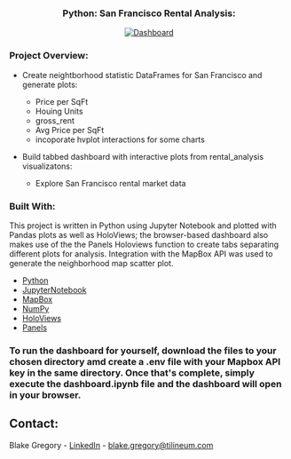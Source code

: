 <h3 align="center">Python: San Francisco Rental Analysis:</h3>
<p align="center">
  <a href="https://github.com/bgregory0913/Python_Rental_Analysis/">
    <img src="DashboardImage.jpg" alt="Dashboard" align="center">
  </a>
</p>

### Project Overview:
* Create neightborhood statistic DataFrames for San Francisco and generate plots:
    * Price per SqFt
    * Houing Units
    * gross_rent
    * Avg Price per SqFt
    * incoporate hvplot interactions for some charts

* Build tabbed dashboard with interactive plots from rental_analysis visualizatons:
    * Explore San Francisco rental market data

### Built With:
This project is written in Python using Jupyter Notebook and plotted with Pandas plots as well as HoloViews; the browser-based dashboard also makes use of the the Panels Holoviews function to create tabs separating different plots for analysis. Integration with the MapBox API was used to generate the neighborhood map scatter plot.

* [Python](https://www.python.org/)
* [JupyterNotebook](https://jupyter.org/)
* [MapBox](https://www.mapbox.com/)
* [NumPy](https://numpy.org/)
* [HoloViews](http://holoviews.org/)
* [Panels](https://panel.holoviz.org/reference/panes/HoloViews.html)

### To run the dashboard for yourself, download the files to your chosen directory amd create a .env file with your Mapbox API key in the same directory. Once that's complete, simply execute the dashboard.ipynb file and the dashboard will open in your browser.


## Contact:
Blake Gregory - [LinkedIn](www.linkedin.com/in/blake-greg) - blake.gregory@tilineum.com


